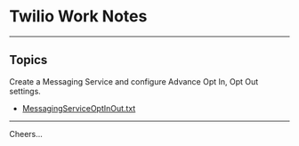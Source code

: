 # Twilio Work Notes

--------------------------------------------------------------------------------
## Topics

Create a Messaging Service and configure Advance Opt In, Opt Out settings.
+ [MessagingServiceOptInOut.txt](MessagingServiceOptInOut.txt)


--------------------------------------------------------------------------------
Cheers...
